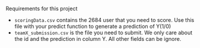 Requirements for this project
- `scoringData.csv` contains the  2684 user that you need to score.  Use this file with your predict function to generate a prediction of Y(1/0)
- `teamX_submission.csv` is the file you need to submit.  We only care about the id and the prediction in column Y. All other fields can be ignore.
